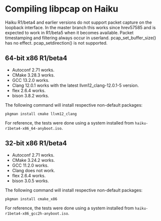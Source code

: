 # Compiling libpcap on Haiku

Haiku R1/beta4 and earlier versions do not support packet capture on the
loopback interface.  In the master branch this works since hrev57585 and
is expected to work in R1/beta5 when it becomes available.  Packet timestamping
and filtering always occur in userland.  pcap_set_buffer_size() has no effect.
pcap_setdirection() is not supported.

## 64-bit x86 R1/beta4

* Autoconf 2.71 works.
* CMake 3.28.3 works.
* GCC 13.2.0 works.
* Clang 12.0.1 works with the latest llvm12_clang-12.0.1-5 version.
* flex 2.6.4 works.
* bison 3.8.2 works.

The following command will install respective non-default packages:
```
pkgman install cmake llvm12_clang
```

For reference, the tests were done using a system installed from
`haiku-r1beta4-x86_64-anyboot.iso`.

## 32-bit x86 R1/beta4

* Autoconf 2.71 works.
* CMake 3.24.2 works.
* GCC 11.2.0 works.
* Clang does not work.
* flex 2.6.4 works.
* bison 3.0.5 works.

The following command will install respective non-default packages:
```
pkgman install cmake_x86
```

For reference, the tests were done using a system installed from
`haiku-r1beta4-x86_gcc2h-anyboot.iso`.
